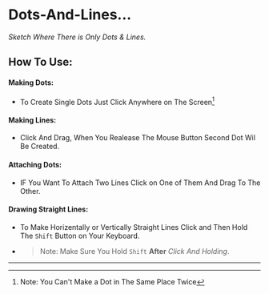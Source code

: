 # Dots-And-Lines...
*Sketch Where There is Only Dots &amp; Lines.*

## How To Use:

#### Making Dots:
 - To Create Single Dots Just Click Anywhere on The Screen[^1]

#### Making Lines:
 - Click And Drag, When You Realease The Mouse Button Second Dot Wil Be Created.

#### Attaching Dots:
 - IF You Want To Attach Two Lines Click on One of Them And Drag To The Other.

#### Drawing Straight Lines:
 - To Make Horizentally or Vertically Straight Lines Click and Then Hold The ```Shift``` Button on Your Keyboard.
 - > Note: Make Sure You Hold ```Shift``` **After** *Click And Holding*.
_______________________________________________________________________________________________________________________

[^1]: Note: You Can't Make a Dot in The Same Place Twice
